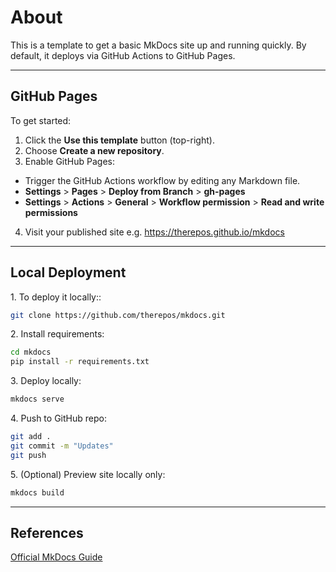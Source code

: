 # About

This is a template to get a basic MkDocs site up and running quickly. By default, it deploys via GitHub Actions to GitHub Pages.

---

## GitHub Pages
To get started:

1. Click the **Use this template** button (top-right).  
2. Choose **Create a new repository**.  
3. Enable GitHub Pages:  
- Trigger the GitHub Actions workflow by editing any Markdown file.  
- **Settings** > **Pages** > **Deploy from Branch** > **gh-pages**  
- **Settings** > **Actions** > **General** > **Workflow permission** > **Read and write permissions**   
4. Visit your published site e.g. https://therepos.github.io/mkdocs

---

## Local Deployment
1\. To deploy it locally::  
```bash
git clone https://github.com/therepos/mkdocs.git
```

2\. Install requirements:
```bash
cd mkdocs
pip install -r requirements.txt
```

3\. Deploy locally:
```bash
mkdocs serve
```

4\. Push to GitHub repo:
```bash
git add . 
git commit -m "Updates"
git push
```

5\. (Optional) Preview site locally only:
```bash
mkdocs build
```

---

## References
[Official MkDocs Guide](https://www.mkdocs.org/)
